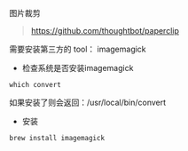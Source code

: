 图片裁剪

> https://github.com/thoughtbot/paperclip

需要安装第三方的 tool： imagemagick

* 检查系统是否安装imagemagick
```
which convert 
```
如果安装了则会返回：/usr/local/bin/convert

* 安装
```
brew install imagemagick
```

